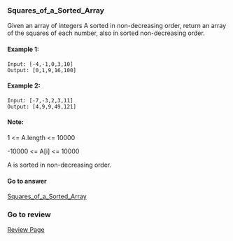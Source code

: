 ### Squares_of_a_Sorted_Array

Given an array of integers A sorted in non-decreasing order, return an array of the squares of each number, also in sorted non-decreasing order.

#### Example 1:

```
Input: [-4,-1,0,3,10]
Output: [0,1,9,16,100]
```

#### Example 2:

```
Input: [-7,-3,2,3,11]
Output: [4,9,9,49,121]
```


#### Note:

1 <= A.length <= 10000

-10000 <= A[i] <= 10000

A is sorted in non-decreasing order.


#### Go to answer

[Squares_of_a_Sorted_Array](https://github.com/Kelv1nYu/LeetCode_Practices/blob/master/Code/Squares_of_a_Sorted_Array.py)

### Go to review

[Review Page](https://github.com/Kelv1nYu/LeetCode_Practices/blob/master/ReviewPage.md)